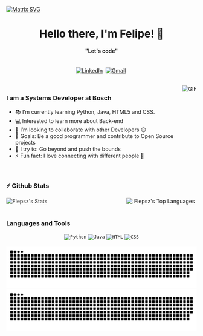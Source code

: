   [![Matrix SVG](https://raw.githubusercontent.com/rodrigograca31/rodrigograca31/master/matrix.svg)](https://www.youtube.com/watch?v=SDkAGkd4NLc) 
<p>
  <h1 align="center"><b>Hello there, I'm Felipe! 👋</b></h1>
</p>

<p>
  <h4 align="center"><b>"Let's code"</b></h4>
</p>

<p align="center">
<br>
<a href="https://br.linkedin.com/in/felipepereiraa"><img src="https://img.shields.io/badge/linkedin-%230077B5.svg?&style=for-the-badge&logo=linkedin&logoColor=white" alt="LinkedIn" /></a>&nbsp;
<a href="mailto:luisfelipelfsp3@gmail.com?"><img src="https://img.shields.io/badge/gmail-%23D14836.svg?&style=for-the-badge&logo=gmail&logoColor=white" alt="Gmail"/></a>&nbsp;
</p>

<br>

<img align="right" height="270px" alt="GIF" src="https://i.pinimg.com/originals/e4/26/70/e426702edf874b181aced1e2fa5c6cde.gif" />

### I am a Systems Developer at Bosch
- 📚 I’m currently learning Python, Java, HTML5 and CSS.
- 💻 Interested to learn more about Back-end
- 👯 I’m looking to collaborate with other Developers :wink:
- 🎯 Goals: Be a good programmer and contribute to Open Source projects
- 🧗 I try to: Go beyond and push the bounds
- ⚡ Fun fact: I love connecting with different people :raised_hands:

<br>

### :zap: Github Stats
<div align="center">
<div style="display: flex; justify-content: space-between;">

<img src="https://github-readme-stats.vercel.app/api?username=Flepsz&show_icons=true&theme=tokyonight&hide_border=true&locale=en" alt="Flepsz's Stats">
  
<img src="https://github-readme-stats.sumanth-talluri.vercel.app/api/top-langs/?username=Flepsz&show_icons=true&hide_border=true&theme=tokyonight" width="37%" alt="Flepsz's Top Languages">
</div>
</div>

<br>

### Languages and Tools
<div align="center">
	<code><img height="70" src="https://user-images.githubusercontent.com/25181517/183423507-c056a6f9-1ba8-4312-a350-19bcbc5a8697.png" alt="Python" title="Python" /></code>
	<code><img height="70" src="https://user-images.githubusercontent.com/25181517/117201156-9a724800-adec-11eb-9a9d-3cd0f67da4bc.png" alt="Java" title="Java" /></code>
	<code><img height="70" src="https://user-images.githubusercontent.com/25181517/192158954-f88b5814-d510-4564-b285-dff7d6400dad.png" alt="HTML" title="HTML" /></code>
	<code><img height="70" src="https://user-images.githubusercontent.com/25181517/183898674-75a4a1b1-f960-4ea9-abcb-637170a00a75.png" alt="CSS" title="CSS" /></code>
</div>

<br>

<div align="center">
    <img alt="Snake animation" src="https://github.com/Flepsz/flepsz/blob/output/github-contribution-grid-snake.svg#gh-light-mode-only"/>
    <img alt="Snake animation" src="https://github.com/Flepsz/flepsz/blob/output/github-contribution-grid-snake-dark.svg#gh-dark-mode-only"/>
</div>


